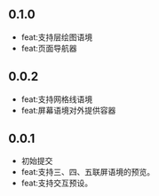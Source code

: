 ## 0.1.0

* feat:支持层绘图语境
* feat:页面导航器

## 0.0.2

* feat:支持网格线语境
* feat:屏幕语境对外提供容器

## 0.0.1

* 初始提交
* feat:支持三、四、五联屏语境的预览。
* feat:支持交互预设。
